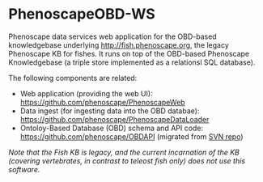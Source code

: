 # PhenoscapeOBD-WS
Phenoscape data services web application for the OBD-based knowledgebase underlying http://fish.phenoscape.org, the legacy Phenoscape KB for fishes. It runs on top of the OBD-based Phenoscape Knowledgebase (a triple store implemented as a relationsl SQL database).

The following components are related:
* Web application (providing the web UI): https://github.com/phenoscape/PhenoscapeWeb
* Data ingest (for ingesting data into the OBD databae): https://github.com/phenoscape/PhenoscapeDataLoader
* Ontoloy-Based Database (OBD) schema and API code: https://github.com/phenoscape/OBDAPI (migrated from [SVN repo](https://sourceforge.net/p/obo/svn/HEAD/tree/OBDAPI/))

_Note that the Fish KB is legacy, and the current incarnation of the KB (covering vertebrates, in contrast to teleost fish only) does not use this software._ 
